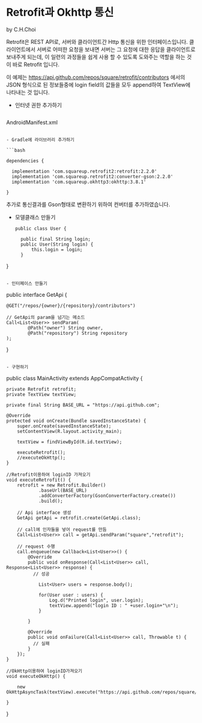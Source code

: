 # Retrofit과 Okhttp 통신

by C.H.Choi

Retrofit은 REST API로, 서버와 클라이언트간 Http 통신을 위한 인터페이스입니다.
클라이언트에서 서버로 어떠한 요청을 보내면 서버는 그 요청에 대한 응답을 클라이언트로 보내주게 되는데,
이 일련의 과정들을 쉽게 사용 할 수 있도록 도와주는 역할을 하는 것이 바로 Retrofit 입니다.

이 예제는 https://api.github.com/repos/square/retrofit/contributors 에서의 JSON 형식으로 된 정보들중에
login field의 값들을 모두 append하여 TextView에 나타내는 것 입니다. 

- 인터넷 권한 추가하기
  ```bash
  
AndroidManifest.xml

<uses-permission android:name="android.permission.INTERNET"></uses-permission>

  ```
 
 - Gradle에 라이브러리 추가하기

  ```bash
  
  dependencies {
  
    implementation 'com.squareup.retrofit2:retrofit:2.2.0'
    implementation 'com.squareup.retrofit2:converter-gson:2.2.0'
    implementation 'com.squareup.okhttp3:okhttp:3.8.1'
    
}
  ```
추가로 통신결과를 Gson형태로 변환하기 위하여 컨버터를 추가하였습니다.

- 모델클래스 만들기

  ```
  public class User {

    public final String login;
    public User(String login) {
        this.login = login;
    }

}
  ```
  
- 인터페이스 만들기  
  
  ```
  public interface GetApi {

    @GET("/repos/{owner}/{repository}/contributors")

    // GetApi의 param을 넘기는 메소드
    Call<List<User>> sendParam(
            @Path("owner") String owner,
            @Path("repository") String repository
    );
 }
  
  ```
  
  - 구현하기
  
  ```
  public class MainActivity extends AppCompatActivity {

    private Retrofit retrofit;
    private TextView textView;

    private final String BASE_URL = "https://api.github.com";
    
    @Override
    protected void onCreate(Bundle savedInstanceState) {
        super.onCreate(savedInstanceState);
        setContentView(R.layout.activity_main);

        textView = findViewById(R.id.textView);

        executeRetrofit();
        //executeOkHttp();
    }

    //Retrofit이용하여 loginID 가져오기
    void executeRetrofit() {
        retrofit = new Retrofit.Builder()
                .baseUrl(BASE_URL)
                .addConverterFactory(GsonConverterFactory.create())
                .build();

        // Api interface 생성
        GetApi getApi = retrofit.create(GetApi.class);
        
        // call에 인자들을 넣어 request를 만듬
        Call<List<User>> call = getApi.sendParam("square","retrofit");

        // request 수행
        call.enqueue(new Callback<List<User>>() {
            @Override
            public void onResponse(Call<List<User>> call, Response<List<User>> response) {
              // 성공
              
                List<User> users = response.body();

                for(User user : users) {
                    Log.d("Printed login", user.login);
                    textView.append("login ID : " +user.login+"\n");
                }

            }

            @Override
            public void onFailure(Call<List<User>> call, Throwable t) {
              // 실패
            }
        });
    }

    //OkHttp이용하여 loginID가져오기
    void executeOkHttp() {

        new OkHttpAsyncTask(textView).execute("https://api.github.com/repos/square/retrofit/contributors");

    }
}

```
